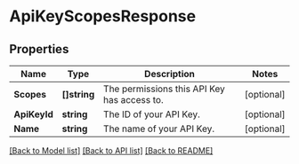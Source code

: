# ApiKeyScopesResponse

## Properties

Name | Type | Description | Notes
------------ | ------------- | ------------- | -------------
**Scopes** | **[]string** | The permissions this API Key has access to. |[optional] 
**ApiKeyId** | **string** | The ID of your API Key.  |[optional] 
**Name** | **string** | The name of your API Key. |[optional] 

[[Back to Model list]](../README.md#documentation-for-models) [[Back to API list]](../README.md#documentation-for-api-endpoints) [[Back to README]](../README.md)


